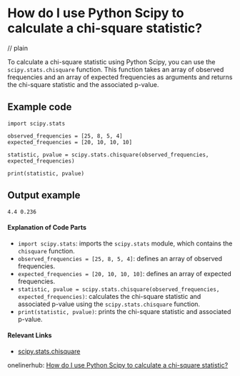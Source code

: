 # How do I use Python Scipy to calculate a chi-square statistic?
// plain

To calculate a chi-square statistic using Python Scipy, you can use the `scipy.stats.chisquare` function. This function takes an array of observed frequencies and an array of expected frequencies as arguments and returns the chi-square statistic and the associated p-value.

## Example code

```
import scipy.stats

observed_frequencies = [25, 8, 5, 4]
expected_frequencies = [20, 10, 10, 10]

statistic, pvalue = scipy.stats.chisquare(observed_frequencies, expected_frequencies)

print(statistic, pvalue)
```

## Output example

```
4.4 0.236
```

#### Explanation of Code Parts

- `import scipy.stats`: imports the `scipy.stats` module, which contains the `chisquare` function.
- `observed_frequencies = [25, 8, 5, 4]`: defines an array of observed frequencies.
- `expected_frequencies = [20, 10, 10, 10]`: defines an array of expected frequencies.
- `statistic, pvalue = scipy.stats.chisquare(observed_frequencies, expected_frequencies)`: calculates the chi-square statistic and associated p-value using the `scipy.stats.chisquare` function.
- `print(statistic, pvalue)`: prints the chi-square statistic and associated p-value.

#### Relevant Links

- [scipy.stats.chisquare](https://docs.scipy.org/doc/scipy/reference/generated/scipy.stats.chisquare.html)

onelinerhub: [How do I use Python Scipy to calculate a chi-square statistic?](https://onelinerhub.com/python-scipy/how-do-i-use-python-scipy-to-calculate-a-chi-square-statistic)